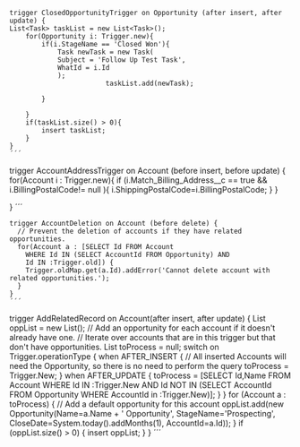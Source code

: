 ```
trigger ClosedOpportunityTrigger on Opportunity (after insert, after update) {
List<Task> taskList = new List<Task>();
    for(Opportunity i: Trigger.new){
        if(i.StageName == 'Closed Won'){
            Task newTask = new Task(
            Subject = 'Follow Up Test Task',
            WhatId = i.Id
            );
                        taskList.add(newTask);

        }
      
    }
    if(taskList.size() > 0){
        insert taskList;
    }
}
´´´

```
trigger AccountAddressTrigger on Account (before insert, before update) {
    for(Account i : Trigger.new){
        if (i.Match_Billing_Address__c == true && i.BillingPostalCode!= null ){
			i.ShippingPostalCode=i.BillingPostalCode;
                }
    }
    
}
´´´

```
trigger AccountDeletion on Account (before delete) {
  // Prevent the deletion of accounts if they have related opportunities.
  for(Account a : [SELECT Id FROM Account
    WHERE Id IN (SELECT AccountId FROM Opportunity) AND
    Id IN :Trigger.old]) {
    Trigger.oldMap.get(a.Id).addError('Cannot delete account with related opportunities.');
  }
}
´´´

```

trigger AddRelatedRecord on Account(after insert, after update) {
    List<Opportunity> oppList = new List<Opportunity>();
    // Add an opportunity for each account if it doesn't already have one.
    // Iterate over accounts that are in this trigger but that don't have opportunities.
    List<Account> toProcess = null;
    switch on Trigger.operationType {
        when AFTER_INSERT {
        // All inserted Accounts will need the Opportunity, so there is no need to perform the query
            toProcess = Trigger.New;
        }
        when AFTER_UPDATE {
            toProcess = [SELECT Id,Name FROM Account
                         WHERE Id IN :Trigger.New AND
                         Id NOT IN (SELECT AccountId FROM Opportunity WHERE AccountId in :Trigger.New)];
        }
    }
    for (Account a : toProcess) {
        // Add a default opportunity for this account
        oppList.add(new Opportunity(Name=a.Name + ' Opportunity',
                                    StageName='Prospecting',
                                    CloseDate=System.today().addMonths(1),
                                    AccountId=a.Id));
    }
    if (oppList.size() > 0) {
        insert oppList;
    }
}
´´´